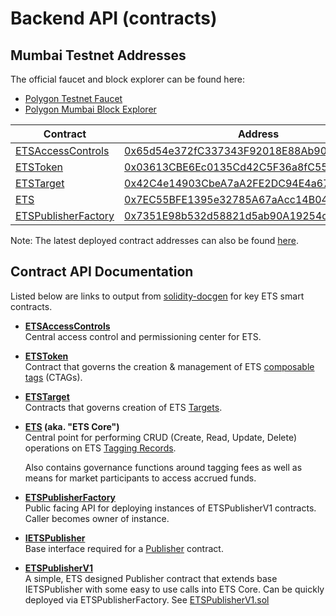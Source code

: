 # Backend API (contracts)

## Mumbai Testnet Addresses

The official faucet and block explorer can be found here:

- [Polygon Testnet Faucet](https://faucet.polygon.technology/)
- [Polygon Mumbai Block Explorer](https://mumbai.polygonscan.com/)

| Contract                                                                          | Address                                                                                                                         |
| --------------------------------------------------------------------------------- | ------------------------------------------------------------------------------------------------------------------------------- |
| [ETSAccessControls](../../packages/contracts/contracts/ETSAccessControls.sol)     | [0x65d54e372fC337343F92018E88Ab90f4c7F3A40e](https://mumbai.polygonscan.com/address/0x65d54e372fC337343F92018E88Ab90f4c7F3A40e) |
| [ETSToken](../../packages/contracts/contracts/ETSToken.sol)                       | [0x03613CBE6Ec0135Cd42C5F36a8fC551198fecBff](https://mumbai.polygonscan.com/address/0x03613CBE6Ec0135Cd42C5F36a8fC551198fecBff) |
| [ETSTarget](../../packages/contracts/contracts/ETSTarget.sol)                     | [0x42C4e14903CbeA7aA2FE2DC94E4a67c912F0F8B4](https://mumbai.polygonscan.com/address/0x42C4e14903CbeA7aA2FE2DC94E4a67c912F0F8B4) |
| [ETS](../../packages/contracts/contracts/ETS.sol)                                 | [0x7EC55BFE1395e32785A67aAcc14B04e4A408F319](https://mumbai.polygonscan.com/address/0x7EC55BFE1395e32785A67aAcc14B04e4A408F319) |
| [ETSPublisherFactory](../../packages/contracts/contracts/ETSPublisherFactory.sol) | [0x7351E98b532d58821d5ab90A19254c247195d19c](https://mumbai.polygonscan.com/address/0x7351E98b532d58821d5ab90A19254c247195d19c) |

Note: The latest deployed contract addresses can also be found [here](../../packages/contracts/config/config.json).

## Contract API Documentation

Listed below are links to output from [solidity-docgen](https://github.com/OpenZeppelin/solidity-docgen) for key ETS smart contracts.

- **[ETSAccessControls](./ETSAccessControls.md)**  
  Central access control and permissioning center for ETS.

- **[ETSToken](./ETSToken.md)**  
  Contract that governs the creation & management of ETS [composable tags](../key-concepts.md#tag-ctag) (CTAGs).

- **[ETSTarget](./ETSTarget.md)**  
  Contracts that governs creation of ETS [Targets](../key-concepts.md#target).

- **[ETS](./ETS.md) (aka. "ETS Core")**  
  Central point for performing CRUD (Create, Read, Update, Delete) operations on ETS [Tagging Records](../key-concepts.md#tagging-record).

  Also contains governance functions around tagging fees as well as means for market participants to access accrued funds.

- **[ETSPublisherFactory](./ETSPublisherFactory.md)**  
  Public facing API for deploying instances of ETSPublisherV1 contracts. Caller becomes owner of instance.

- **[IETSPublisher](./publishers/interfaces/IETSPublisher.md)**  
  Base interface required for a [Publisher](../key-concepts.md#publisher-contract) contract.

- **[ETSPublisherV1](./publishers/ETSPublisherV1.md)**  
  A simple, ETS designed Publisher contract that extends base IETSPublisher with some easy to use calls into ETS Core. Can be quickly deployed via ETSPublisherFactory. See [ETSPublisherV1.sol](../../packages/contracts/contracts/publishers/ETSPublisherV1.sol)

